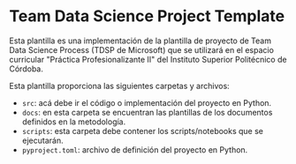 # Team Data Science Project Template

Esta plantilla es una implementación de la plantilla de proyecto de Team Data Science Process (TDSP de Microsoft) que se utilizará en el espacio curricular "Práctica Profesionalizante II" del Instituto Superior Politécnico de Córdoba.

Esta plantilla proporciona las siguientes carpetas y archivos:

* `src`: acá debe ir el código o implementación del proyecto en Python.
* `docs`: en esta carpeta se encuentran las plantillas de los documentos definidos en la metodología.
* `scripts`: esta carpeta debe contener los scripts/notebooks que se ejecutarán.
* `pyproject.toml`: archivo de definición del proyecto en Python.
